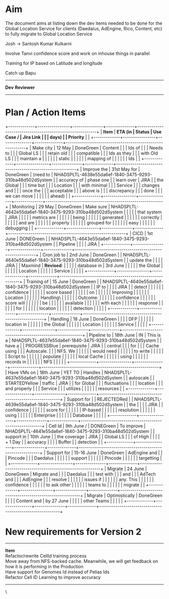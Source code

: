 # Aim

The document aims at listing down the dev items needed to be done for
the Global Location Service for clients (Daedalus, AdEngine, Rico,
Content, etc) to fully migrate to Global Location Service

Josh → Santosh Kumar Kulkarni

Involve Tanvi confidence score and work on inhouse things in parallel

Training for IP based on Latitude and longitude

Catch up Bapu

  --------- -------------- --
  **Dev**   **Reviewer**   
                           
  --------- -------------- --

# Plan / Action Items

+-------------+----------------+---------------+--------------+----------------------------------------------------------+
| **Item**    | **ETA (in      | **Status**    | **Use Case / | **Jira Link**                                            |
|             | days)**        |               | Priority**   |                                                          |
+-------------+----------------+---------------+--------------+----------------------------------------------------------+
| Make city   | 12 May         | DoneGreen     | Content      |                                                          |
| Ids of      |                |               | Needs to     |                                                          |
| Global LS   |                |               | retain old   |                                                          |
| compatible  |                |               | Ids as they  |                                                          |
| with Old LS |                |               | maintain a   |                                                          |
|             |                |               | static       |                                                          |
|             |                |               | mapping of   |                                                          |
|             |                |               | Ids          |                                                          |
+-------------+----------------+---------------+--------------+----------------------------------------------------------+
| Improve the | 31st May for   | DoneGreen     | (need to     | NHADSPLTL-4638e55da6ef-1840-3475-9293-310ba48d502dSystem |
| accuracy of | phase one      |               | learn over   | JIRA                                                     |
| the Global  |                |               | time but     |                                                          |
| Location    |                |               | with minimal |                                                          |
| Service     |                |               | changes and  |                                                          |
| once the    |                |               | acceptable   |                                                          |
| above is    |                |               | discrepancy  |                                                          |
| done        |                |               | we can move  |                                                          |
|             |                |               | ahead)       |                                                          |
+-------------+----------------+---------------+--------------+----------------------------------------------------------+
| Monitoring  | 29 May         | DoneGreen     | Make sure    | NHADSPLTL-4642e55da6ef-1840-3475-9293-310ba48d502dSystem |
|             |                |               | that system  | JIRA                                                     |
|             |                |               | metrics are  |                                                          |
|             |                |               | being        |                                                          |
|             |                |               | generated    |                                                          |
|             |                |               | correctly    |                                                          |
|             |                |               | and are      |                                                          |
|             |                |               | properly     |                                                          |
|             |                |               | grouped for  |                                                          |
|             |                |               | easy         |                                                          |
|             |                |               | debugging    |                                                          |
+-------------+----------------+---------------+--------------+----------------------------------------------------------+
| CICD        | 1st June       | DONEGreen     |              | NHADSPLTL-4643e55da6ef-1840-3475-9293-310ba48d502dSystem |
| Pipeline    |                |               |              | JIRA                                                     |
+-------------+----------------+---------------+--------------+----------------------------------------------------------+
| Cron job to | 2nd June       | DoneGreen     |              | NHADSPLTL-4640e55da6ef-1840-3475-9293-310ba48d502dSystem |
| update the  |                |               |              | JIRA                                                     |
| Maxmind     | **Revised**:   |               |              |                                                          |
| database in | 3rd June       |               |              |                                                          |
| the Global  |                |               |              |                                                          |
| Location    |                |               |              |                                                          |
| Service     |                |               |              |                                                          |
+-------------+----------------+---------------+--------------+----------------------------------------------------------+
| Training of | 15 June        | DoneGreen     |              | NHADSPLTL-4640e55da6ef-1840-3475-9293-310ba48d502dSystem |
| IP to       |                |               |              | JIRA                                                     |
| detect      |                |               |              |                                                          |
| confidence  |                |               |              |                                                          |
| score based |                |               |              |                                                          |
| on          |                |               |              |                                                          |
| Improving   |                |               |              |                                                          |
| Location    |                |               |              |                                                          |
| Handling\   |                |               |              |                                                          |
| Outcome:    |                |               |              |                                                          |
| confidence  |                |               |              |                                                          |
| score will  |                |               |              |                                                          |
| be          |                |               |              |                                                          |
| available   |                |               |              |                                                          |
| with each   |                |               |              |                                                          |
| response    |                |               |              |                                                          |
| for         |                |               |              |                                                          |
| location    |                |               |              |                                                          |
| detection   |                |               |              |                                                          |
+-------------+----------------+---------------+--------------+----------------------------------------------------------+
| Handling    | 18 June        | DoneGreen     |              |                                                          |
| DFP         |                |               |              |                                                          |
| location in |                |               |              |                                                          |
| the Global  |                |               |              |                                                          |
| Location    |                |               |              |                                                          |
| Service     |                |               |              |                                                          |
+-------------+----------------+---------------+--------------+----------------------------------------------------------+
| Pipeline to | 18th June      | IN            | This is a    | NHADSPLTL-4637e55da6ef-1840-3475-9293-310ba48d502dSystem |
| have a      |                | PROGRESSBlue  | prerequisite | JIRA                                                     |
| central     |                |               | for          |                                                          |
| Cache using |                |               | Autoscale.   |                                                          |
| NFS. We     |                |               |              |                                                          |
| would need  |                |               |              |                                                          |
| to write    |                |               |              |                                                          |
| Script to   |                |               |              |                                                          |
| populate    |                |               |              |                                                          |
| local Cache |                |               |              |                                                          |
| using       |                |               |              |                                                          |
| records in  |                |               |              |                                                          |
| NFS         |                |               |              |                                                          |
+-------------+----------------+---------------+--------------+----------------------------------------------------------+
| Have VMs on | 18th June      | YET TO        | Handles      | NHADSPLTL-4637e55da6ef-1840-3475-9293-310ba48d502dSystem |
| autoscale   |                | STARTEDYellow | traffic      | JIRA                                                     |
| for Global  |                |               | fluctuations |                                                          |
| location    |                |               | and properly |                                                          |
| Service     |                |               | utilizes     |                                                          |
|             |                |               | resources    |                                                          |
+-------------+----------------+---------------+--------------+----------------------------------------------------------+
| Support for |                | REJECTEDRed   |              | NHADSPLTL-4639e55da6ef-1840-3475-9293-310ba48d502dSystem |
| the         |                |               |              | JIRA                                                     |
| confidence  |                |               |              |                                                          |
| score for   |                |               |              |                                                          |
| IP-based    |                |               |              |                                                          |
| resolution  |                |               |              |                                                          |
| using       |                |               |              |                                                          |
| Enterprise  |                |               |              |                                                          |
| Database    |                |               |              |                                                          |
+-------------+----------------+---------------+--------------+----------------------------------------------------------+
| Cell Id     | 9th June /     | DONEGreen     | To improve   | NHADSPLTL-4641e55da6ef-1840-3475-9293-310ba48d502dSystem |
| support in  | 10th June      |               | the coverage | JIRA                                                     |
| Global LS   |                |               | of High      |                                                          |
|             | \+ 1 Day       |               | accuracy     |                                                          |
|             | Buffer         |               | detection    |                                                          |
+-------------+----------------+---------------+--------------+----------------------------------------------------------+
| Support for | 15-16 June     | DoneGreen     | AdEngine and |                                                          |
| Pincode     |                |               | Daedalus     |                                                          |
|             |                |               | support      |                                                          |
|             |                |               | Pincode      |                                                          |
|             |                |               | targetting   |                                                          |
+-------------+----------------+---------------+--------------+----------------------------------------------------------+
| Migrate     | 24 June        | DoneGreen     | Migrate and  |                                                          |
| Daedalus    |                |               | test with    |                                                          |
| and         |                |               | AdTech and   |                                                          |
| AdEngine    |                |               | resolve      |                                                          |
|             |                |               | issues if    |                                                          |
|             |                |               | any. This    |                                                          |
|             |                |               | confidence   |                                                          |
|             |                |               | to ask other |                                                          |
|             |                |               | teams to     |                                                          |
|             |                |               | migrate      |                                                          |
+-------------+----------------+---------------+--------------+----------------------------------------------------------+
| Migrate     | Optimistically | DoneGreen     |              |                                                          |
| Content and | by 27 June     |               |              |                                                          |
| other Teams |                |               |              |                                                          |
+-------------+----------------+---------------+--------------+----------------------------------------------------------+

# New requirements for Version 2

  ------------------------------------------------------------------------------------------------------------ -- --
  **Item**                                                                                                        
  Refactor/rewrite CellId training process                                                                        
  Move away from NFS-backed cache. Meanwhile, we will get feedback on how it is performing in the Production      
  Have support for Genomes Id instead of Pelias Ids                                                               
  Refactor Cell ID Learning to improve accuracy                                                                   
  ------------------------------------------------------------------------------------------------------------ -- --

\
